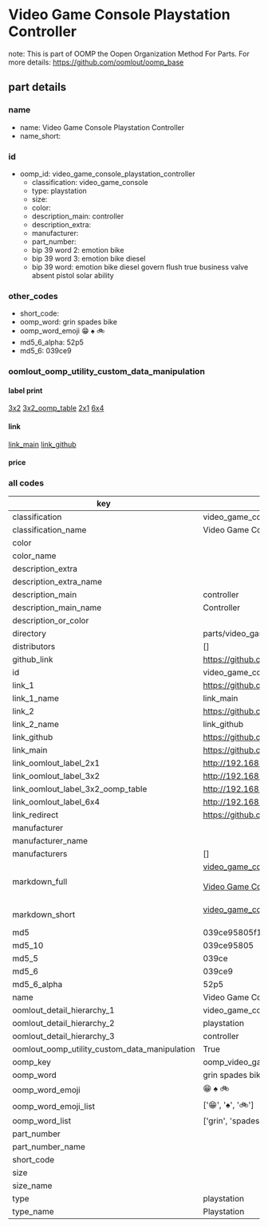 # Video Game Console Playstation Controller  

note: This is part of OOMP the Oopen Organization Method For Parts. For more details: https://github.com/oomlout/oomp_base

##  part details
  







### name
* name: Video Game Console Playstation Controller
* name_short: 
### id
* oomp_id: video_game_console_playstation_controller
  * classification: video_game_console
  * type: playstation
  * size: 
  * color: 
  * description_main: controller
  * description_extra: 
  * manufacturer: 
  * part_number: 
  * bip 39 word 2: emotion bike
  * bip 39 word 3: emotion bike diesel
  * bip 39 word: emotion bike diesel govern flush true business valve absent pistol solar ability

### other_codes
* short_code: 
* oomp_word: grin spades bike
* oomp_word_emoji :grin: :spades: :bike:
* md5_6_alpha: 52p5
* md5_6: 039ce9






### oomlout_oomp_utility_custom_data_manipulation
#### label print
[3x2](http://192.168.1.245:1112/?label=oomp%2052p5)
[3x2_oomp_table](http://192.168.1.108:1112/?label=oomp%2052p5)
[2x1](http://192.168.1.242:1112/?label=oomp%2052p5)
[6x4](http://192.168.1.55:1112/?label=oomp%2052p5)    

#### link

[link_main](https://github.com/oomlout/oomlout_oomp_version_1_messy/tree/main/parts/video_game_console_playstation_controller) [link_github](https://github.com/oomlout/oomlout_oomp_version_1_messy/tree/main/parts/video_game_console_playstation_controller)                             

#### price







### all codes 
| key | value |  
| --- | --- |  
| classification | video_game_console |  
| classification_name | Video Game Console |  
| color |  |  
| color_name |  |  
| description_extra |  |  
| description_extra_name |  |  
| description_main | controller |  
| description_main_name | Controller |  
| description_or_color |   |  
| directory | parts/video_game_console_playstation_controller |  
| distributors | [] |  
| github_link | https://github.com/oomlout/oomlout_oomp_part_src/tree/main/parts/video_game_console_playstation_controller |  
| id | video_game_console_playstation_controller |  
| link_1 | https://github.com/oomlout/oomlout_oomp_version_1_messy/tree/main/parts/video_game_console_playstation_controller |  
| link_1_name | link_main |  
| link_2 | https://github.com/oomlout/oomlout_oomp_version_1_messy/tree/main/parts/video_game_console_playstation_controller |  
| link_2_name | link_github |  
| link_github | https://github.com/oomlout/oomlout_oomp_version_1_messy/tree/main/parts/video_game_console_playstation_controller |  
| link_main | https://github.com/oomlout/oomlout_oomp_version_1_messy/tree/main/parts/video_game_console_playstation_controller |  
| link_oomlout_label_2x1 | http://192.168.1.242:1112/?label=oomp%2052p5 |  
| link_oomlout_label_3x2 | http://192.168.1.245:1112/?label=oomp%2052p5 |  
| link_oomlout_label_3x2_oomp_table | http://192.168.1.108:1112/?label=oomp%2052p5 |  
| link_oomlout_label_6x4 | http://192.168.1.55:1112/?label=oomp%2052p5 |  
| link_redirect | https://github.com/oomlout/oomlout_oomp_version_1_messy/tree/main/parts/video_game_console_playstation_controller |  
| manufacturer |  |  
| manufacturer_name |  |  
| manufacturers | [] |  
| markdown_full | [video_game_console_playstation_controller](none)<br>[](none)<br>[Video Game Console Playstation Controller](none)<br><br> |  
| markdown_short | [video_game_console_playstation_controller](none)<br><br> |  
| md5 | 039ce95805f103e3a52ce6507b058a46 |  
| md5_10 | 039ce95805 |  
| md5_5 | 039ce |  
| md5_6 | 039ce9 |  
| md5_6_alpha | 52p5 |  
| name | Video Game Console Playstation Controller |  
| oomlout_detail_hierarchy_1 | video_game_console |  
| oomlout_detail_hierarchy_2 | playstation |  
| oomlout_detail_hierarchy_3 | controller |  
| oomlout_oomp_utility_custom_data_manipulation | True |  
| oomp_key | oomp_video_game_console_playstation_controller |  
| oomp_word | grin spades bike |  
| oomp_word_emoji | :grin: :spades: :bike: |  
| oomp_word_emoji_list | [':grin:', ':spades:', ':bike:'] |  
| oomp_word_list | ['grin', 'spades', 'bike'] |  
| part_number |  |  
| part_number_name |  |  
| short_code |  |  
| size |  |  
| size_name |  |  
| type | playstation |  
| type_name | Playstation |  
